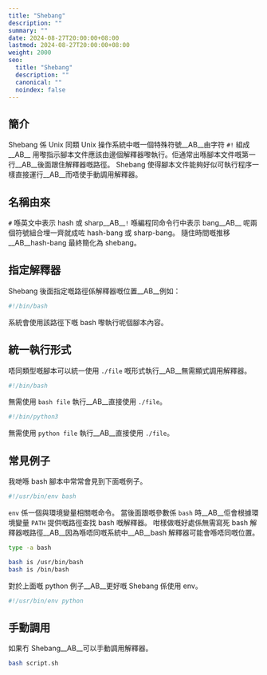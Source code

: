 ```yaml
---
title: "Shebang"
description: ""
summary: ""
date: 2024-08-27T20:00:00+08:00
lastmod: 2024-08-27T20:00:00+08:00
weight: 2000
seo:
  title: "Shebang"
  description: ""
  canonical: ""
  noindex: false
---
```


## 簡介

Shebang 係 Unix 同類 Unix 操作系統中嘅一個特殊符號__AB__由字符 `#!` 組成__AB__
用嚟指示腳本文件應該由邊個解釋器嚟執行。佢通常出喺腳本文件嘅第一行__AB__後面跟住解釋器嘅路徑。
Shebang 使得腳本文件能夠好似可執行程序一樣直接運行__AB__而唔使手動調用解釋器。

## 名稱由來

`#` 喺英文中表示 hash 或 sharp__AB__`!` 喺編程同命令行中表示 bang__AB__
呢兩個符號組合埋一齊就成咗 hash-bang 或 sharp-bang。
隨住時間嘅推移__AB__hash-bang 最終簡化為 shebang。

## 指定解釋器

Shebang 後面指定嘅路徑係解釋器嘅位置__AB__例如：

```bash {frame="none"}
#!/bin/bash
```

系統會使用該路徑下嘅 bash 嚟執行呢個腳本內容。

## 統一執行形式

唔同類型嘅腳本可以統一使用 `./file` 嘅形式執行__AB__無需顯式調用解釋器。

```bash {frame="none"}
#!/bin/bash
```

無需使用 `bash file` 執行__AB__直接使用 `./file`。

```bash {frame="none"}
#!/bin/python3
```

無需使用 `python file` 執行__AB__直接使用 `./file`。

## 常見例子

我哋喺 bash 腳本中常常會見到下面嘅例子。

```bash {frame="none"}
#!/usr/bin/env bash
```

`env` 係一個與環境變量相關嘅命令。
當後面跟嘅參數係 `bash` 時__AB__佢會根據環境變量 `PATH` 提供嘅路徑查找 bash 嘅解釋器。
咁樣做嘅好處係無需寫死 bash 解釋器嘅路徑__AB__因為喺唔同嘅系統中__AB__bash 解釋器可能會喺唔同嘅位置。

```bash {frame="none"}
type -a bash
```

```bash {frame="none"}
bash is /usr/bin/bash
bash is /bin/bash
```

對於上面嘅 python 例子__AB__更好嘅 Shebang 係使用 env。

```bash {frame="none"}
#!/usr/bin/env python
```

## 手動調用

如果冇 Shebang__AB__可以手動調用解釋器。

```bash {frame="none"}
bash script.sh
```
